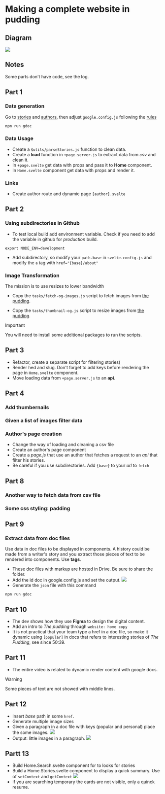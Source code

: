 # Making a complete website in pudding

## Diagram
![](/static/assets/diagram/pudding-template-drawio.svg)

## Notes
Some parts don't have code, see the log.

## Part 1
### Data generation
Go to [stories](https://docs.google.com/spreadsheets/d/1hIIwnbmcIpRlygNZNY6SAnKFzAI79QROcrCglQhoZyQ/edit?gid=0#gid=0) and [authors](https://docs.google.com/spreadsheets/d/1jFlS8Ghkat-h2W27Q2YfoXRV5RuNFY_ML6hiirMa6HM/edit?gid=0#gid=0), then adjust `google.config.js` following the [rules](https://github.com/the-pudding/svelte-starter#google-docs-and-sheets)

```zsh
npm run gdoc
```

### Data Usage
- Create a `$utils/parseStories.js` function to clean data.
- Create a **load** function in `+page.server.js` to extract data from *csv* and clean it. 
- In `+page.svelte` get data with props and pass it to **Home** component.
- In `Home.svelte` component get data with props and render it.

### Links
- Create author route and dynamic page `[author].svelte`

## Part 2
### Using subdirectories in Github
- To test local build add environment variable. Check if you need to add the variable in github for *production* build.
```zh
export NODE_ENV=development
```

- Add subdirectory, so modify your `path.base` in `svelte.config.js` and modify the `a` tag with `href="{base}/about"`

### Image Transformation
The mission is to use resizes to lower bandwidth

- Copy the `tasks/fetch-og-images.js` script to fetch images from [the pudding](https://github.com/the-pudding/website).

- Copy the `tasks/thumbnail-og.js` script to resize images from [the pudding](https://github.com/the-pudding/website).

> [!IMPORTANT]
> You will need to install some additional packages to run the scripts. 

## Part 3
- Refactor, create a separate script for filtering stories)
- Render hed and slug. Don't forget to add keys before rendering the page in `Home.svelte` component.
- Move loading data from `+page.server.js` to an **api**.

## Part 4
### Add thumbernails
### Given a list of images filter data
### Author's page creation
- Change the way of loading and cleaning a csv file
- Create an author's page component
- Create a *page.js* that use an author that fetches a request to an *api* that filter his stories.
- Be careful if you use subdirectories. Add `{base}` to your *url* to `fetch`

## Part 8
### Another way to fetch data from csv file
### Some css styling: padding

## Part 9
### Extract data from doc files 
Use data in doc files to be displayed in components. A history could be made from a writer's story and you extract those pieces of text to be rendered into components. Use **tags**.
- These doc files with markup are hosted in Drive. Be sure to share the folder.
- Add the id doc in google.config.js and set the output.
![](/static/documentation/google-doc-url.png)
- Generate the `json` file with this command
```zh
npm run gdoc
```

## Part 10
- The dev shows how they use **Figma** to design the digital content.
- Add an intro to *The pudding* through `website: home copy`
- It is not practical that your team type a href in a doc file, so make it dynamic using `[popular]` in docs that refers to interesting stories of *The Pudding*, see since 50:39.

## Part 11
- The entire video is related to dynamic render content with google docs.
> [!WARNING]
> Some pieces of text are not showed with middle lines.

## Part 12
- Insert *base* path in some `href`.
- Generate multiple image sizes
- Given a paragraph in a doc file with keys (popular and personal) place the some images.
![](/static/documentation/12-paragraph.png)
- Output: little images in a paragraph.
![](/static/documentation/little-images.png)

## Partt 13
- Build Home.Search.svelte component for to looks for stories
- Build a Home.Stories.svelte component to display a quick summary.
Use of `setContext` and `getContext`
![](/static/documentation/13-stories-card.png)
- If you are searching temporary the cards are not visible, only a quinck resume.




